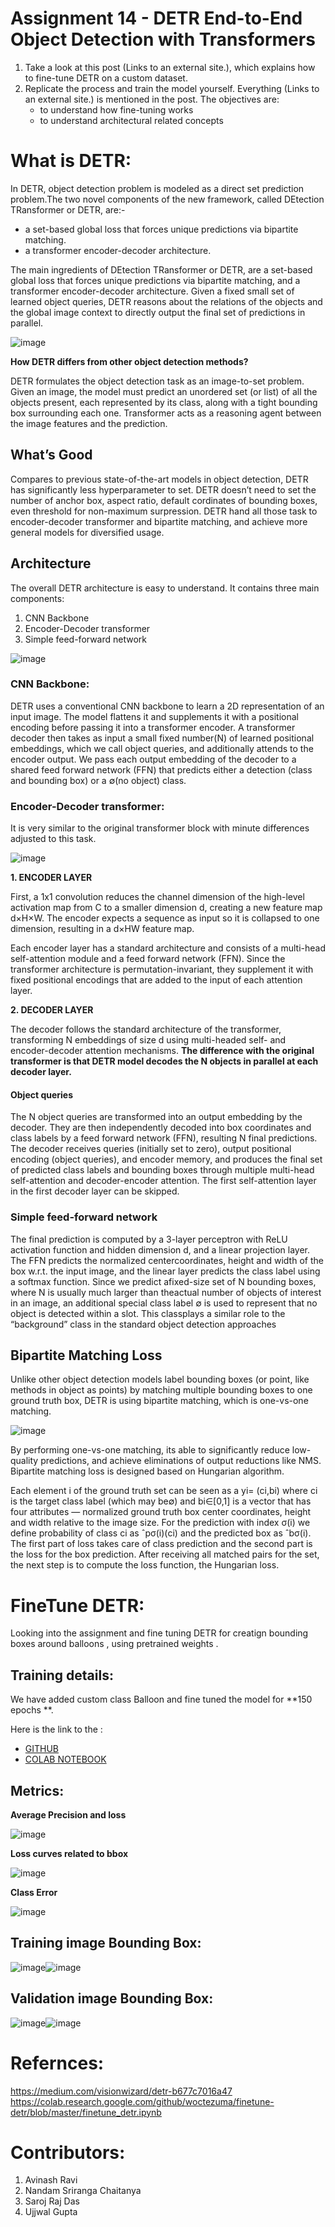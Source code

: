 # Assignment 14 - DETR End-to-End Object Detection with Transformers

1. Take a look at this post (Links to an external site.), which explains how to fine-tune DETR on a custom dataset. 
2. Replicate the process and train the model yourself. Everything (Links to an external site.) is mentioned in the post. The objectives are:
    - to understand how fine-tuning works
    - to understand architectural related concepts


# What is DETR:

In DETR, object detection problem is modeled as a direct set prediction problem.The two novel components of the new framework, called DEtection TRansformer or DETR, are:-
- a set-based global loss that forces unique predictions via bipartite matching.
- a transformer encoder-decoder architecture.

The main ingredients of DEtection TRansformer or DETR, are a set-based global loss that forces unique predictions via bipartite matching, and a transformer encoder-decoder architecture. Given a fixed small set of learned object queries, DETR reasons about the relations of the objects and the global image context to directly output the final set of predictions in parallel.

![image](https://user-images.githubusercontent.com/51078583/129374219-94d11b88-6677-474a-bcdb-0954d11a7785.png)

**How DETR differs from other object detection methods?** 

DETR formulates the object detection task as an image-to-set problem. Given an image, the model must predict an unordered set (or list) of all the objects present, each represented by its class, along with a tight bounding box surrounding each one. Transformer acts as a reasoning agent between the image features and the prediction.



## What’s Good
Compares to previous state-of-the-art models in object detection, DETR has significantly less hyperparameter to set. DETR doesn’t need to set the number of anchor box, aspect ratio, default cordinates of bounding boxes, even threshold for non-maximum surpression. DETR hand all those task to encoder-decoder transformer and bipartite matching, and achieve more general models for diversified usage.

## Architecture

The overall DETR architecture is easy to understand. It contains three main components:

1. CNN Backbone
1. Encoder-Decoder transformer
1. Simple feed-forward network

![image](https://user-images.githubusercontent.com/51078583/129373984-9fceefe3-c15a-4fc6-b944-d0205c5459e5.png)

### CNN Backbone:

DETR uses a conventional CNN backbone to learn a 2D representation of an input image. The model flattens it and supplements it with a positional encoding before passing it into a transformer encoder. A transformer decoder then takes as input a small fixed number(N) of learned positional embeddings, which we call object queries, and additionally attends to the encoder output. We pass each output embedding of the decoder to a shared feed forward network (FFN) that predicts either a detection (class and bounding box) or a ∅(no object) class.

### Encoder-Decoder transformer:

It is very similar to the original transformer block with minute differences adjusted to this task.

![image](https://user-images.githubusercontent.com/51078583/129375281-2b6ac781-cbbc-4967-b5ac-adc0a5819375.png)

**1. ENCODER LAYER**

First, a 1x1 convolution reduces the channel dimension of the high-level activation map from C to a smaller dimension d, creating a new feature map d×H×W. The encoder expects a sequence as input so it is collapsed to one dimension, resulting in a d×HW feature map.

Each encoder layer has a standard architecture and consists of a multi-head self-attention module and a feed forward network (FFN). Since the transformer architecture is permutation-invariant, they supplement it with fixed positional encodings that are added to the input of each attention layer.

**2. DECODER LAYER**

The decoder follows the standard architecture of the transformer, transforming N embeddings of size d using multi-headed self- and encoder-decoder attention mechanisms. **The difference with the original transformer is that DETR model decodes the N objects in parallel at each decoder layer.**

#### Object queries

The N object queries are transformed into an output embedding by the decoder. They are then independently decoded into box coordinates and class labels by a feed forward network (FFN), resulting N final predictions. The decoder receives queries (initially set to zero), output positional encoding (object queries), and encoder memory, and produces the final set of predicted class labels and bounding boxes through multiple multi-head self-attention and decoder-encoder attention. The first self-attention layer in the first decoder layer can be skipped.

### Simple feed-forward network

The final prediction is computed by a 3-layer perceptron with ReLU activation function and hidden dimension d, and a linear projection layer. The FFN predicts the normalized centercoordinates, height and width of the box w.r.t. the input image, and the linear layer predicts the class label using a softmax function. Since we predict afixed-size set of N bounding boxes, where N is usually much larger than theactual number of objects of interest in an image, an additional special class label ∅ is used to represent that no object is detected within a slot. This classplays a similar role to the “background” class in the standard object detection
approaches

## Bipartite Matching Loss

Unlike other object detection models label bounding boxes (or point, like methods in object as points) by matching multiple bounding boxes to one ground truth box, DETR is using bipartite matching, which is one-vs-one matching.

![image](https://user-images.githubusercontent.com/51078583/129376512-2c745300-f227-4588-a936-1ccf9c4db1fd.png)

By performing one-vs-one matching, its able to significantly reduce low-quality predictions, and achieve eliminations of output reductions like NMS. Bipartite matching loss is designed based on Hungarian algorithm.

Each element i of the ground truth set can be seen as a yi= (ci,bi) where ci is the target class label (which may be∅) and bi∈[0,1] is a vector that has four attributes — normalized ground truth box center coordinates, height and width relative to the image size. For the prediction with index σ(i) we define probability of class ci as ˆpσ(i)(ci) and the predicted box as ˆbσ(i). The first part of loss takes care of class prediction and the second part is the loss for the box prediction. After receiving all matched pairs for the set, the next step is to compute the loss function, the Hungarian loss.


# FineTune DETR:

Looking into the assignment and fine tuning DETR for creatign bounding boxes around balloons , using pretrained weights . 


## Training details:

We have added custom class Balloon and fine tuned the model for **150 epochs **. 

Here is the link to the :

- [GITHUB](https://github.com/NSR9/Extensive-Vision-AI/blob/main/Assignment_14/Assignment_14_notebook.ipynb)
- [COLAB NOTEBOOK](https://colab.research.google.com/github/NSR9/Extensive-Vision-AI/blob/main/Assignment_14/Assignment_14_notebook.ipynb)

## Metrics:


**Average Precision and loss**

![image](https://user-images.githubusercontent.com/51078583/129378216-95a44310-7359-4ac6-abac-b9d6f7a4081b.png)

**Loss curves related to bbox**

![image](https://user-images.githubusercontent.com/51078583/129378787-b8238be3-bd37-4dd3-9998-c4bfbd62d949.png)


**Class Error**

![image](https://user-images.githubusercontent.com/51078583/129379078-2aa519e3-4432-472a-9104-10fcb3099fa1.png)


## Training image Bounding Box:

![image](https://user-images.githubusercontent.com/51078583/129379686-bcfa3faa-7b6e-4506-be51-3bfdf6769eba.png)![image](https://user-images.githubusercontent.com/51078583/129379782-0f85041c-a0db-4675-8640-51ef80c6d1fb.png)

## Validation image Bounding Box:

![image](https://user-images.githubusercontent.com/51078583/129380573-06bd86e3-2de7-4631-a861-66e90e95ae08.png)![image](https://user-images.githubusercontent.com/51078583/129380591-47d40fb2-3eb2-4d29-8a18-e11a7ebc544e.png)

# Refernces:

https://medium.com/visionwizard/detr-b677c7016a47
https://colab.research.google.com/github/woctezuma/finetune-detr/blob/master/finetune_detr.ipynb

# Contributors:
1. Avinash Ravi
2. Nandam Sriranga Chaitanya
3. Saroj Raj Das
4. Ujjwal Gupta


























